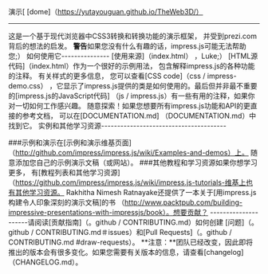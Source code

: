 演示[ [dome]（https://yutayouguan.github.io/TheWeb3D/）

---



这是一个基于现代浏览器中CSS3转换和转换功能的演示框架，
并受到prezi.com背后的想法的启发。 
**警告**如果您没有什么有趣的话，impress.js可能无法帮助您;）
如何使用它--------------- [使用来源]（index.html） ，Luke;）
[HTML源代码]（index.html）作为一个很好的示例用法，
包含解释impress.js的各种功能的注释。
有关样式的更多信息，
您可以查看[CSS code]（css / impress-demo.css）
，它显示了impress.js提供的类是如何使用的。最后但并非最不重要的[impress.js的JavaScript代码]
（js / impress.js）有一些有用的注释，如果你对一切如何工作感兴趣。
随意探索！如果您想要所有impress.js功能和API的更直接的参考文档，
可以在[DOCUMENTATION.md]
（DOCUMENTATION.md）中找到它。 
实例和其他学习资源--------------------------------------- 

###示例和演示在[示例和演示维基页面]（http://github.com/impress/impress.js/wiki/Examples-and-demos）上。
随意添加您自己的示例演示文稿（或网站）。
 ###其他教程和学习资源如果你想学习更多，
 有[教程列表和其他学习资源]（https://github.com/impress/impress.js/wiki/impress.js-tutorials-维基上也有其他学习资源。 
 Rakhitha Nimesh Ratnayake还提供了一本关于[用impress.js构建令人印象深刻的演示文稿]的书
 （http://www.packtpub.com/building-impressive-presentations-with-impressjs/book）。想要贡献？ ---------------------请阅读[贡献指南]（。github / CONTRIBUTING.md）如何创建 
 [问题]（。github / CONTRIBUTING.md＃issues）和[Pull Requests]（。github / CONTRIBUTING.md #draw-requests）。
  **注意：**团队已经改变，因此即将推出的版本会有很多变化。如果您需要有关版本的信息，请查看[changelog]（CHANGELOG.md）。

